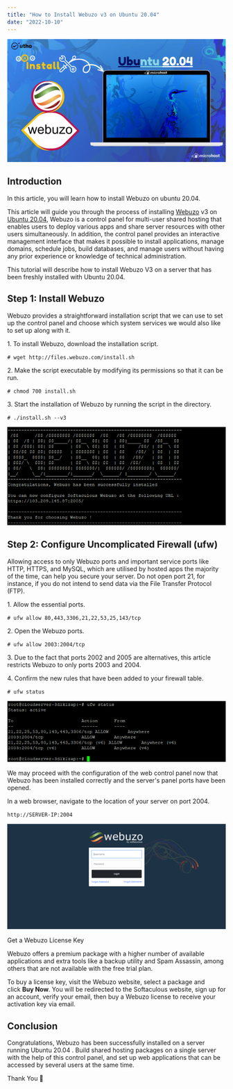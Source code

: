 ```yaml
---
title: "How to Install Webuzo v3 on Ubuntu 20.04"
date: "2022-10-10"
---
```


![How to Install Webuzo v3 on Ubuntu 20.04](images/How-to-Install-Webuzo-v3-on-Ubuntu-20.04_utho.jpg)

## Introduction

In this article, you will learn how to install Webuzo on ubuntu 20.04.

This article will guide you through the process of installing [Webuzo](https://webuzo.com/) v3 on [Ubuntu 20.04](https://utho.com/docs/tutorial/how-to-install-git-on-ubuntu-20-04/), Webuzo is a control panel for multi-user shared hosting that enables users to deploy various apps and share server resources with other users simultaneously. In addition, the control panel provides an interactive management interface that makes it possible to install applications, manage domains, schedule jobs, build databases, and manage users without having any prior experience or knowledge of technical administration.

This tutorial will describe how to install Webuzo V3 on a server that has been freshly installed with Ubuntu 20.04.

## Step 1: Install Webuzo

Webuzo provides a straightforward installation script that we can use to set up the control panel and choose which system services we would also like to set up along with it.

1\. To install Webuzo, download the installation script.

```
# wget http://files.webuzo.com/install.sh
```

2\. Make the script executable by modifying its permissions so that it can be run.

```
# chmod 700 install.sh
```

3\. Start the installation of Webuzo by running the script in the directory.

```
# ./install.sh --v3
```

![command output](images/image-324.png)

## Step 2: Configure Uncomplicated Firewall (ufw)

Allowing access to only Webuzo ports and important service ports like HTTP, HTTPS, and MySQL, which are utilised by hosted apps the majority of the time, can help you secure your server. Do not open port 21, for instance, if you do not intend to send data via the File Transfer Protocol (FTP).

1\. Allow the essential ports.

```
# ufw allow 80,443,3306,21,22,53,25,143/tcp
```

2\. Open the Webuzo ports.

```
# ufw allow 2003:2004/tcp
```

3\. Due to the fact that ports 2002 and 2005 are alternatives, this article restricts Webuzo to only ports 2003 and 2004.

4\. Confirm the new rules that have been added to your firewall table.

```
# ufw status
```

![output](images/image-325.png)

We may proceed with the configuration of the web control panel now that Webuzo has been installed correctly and the server's panel ports have been opened.

In a web browser, navigate to the location of your server on port 2004.

```
http://SERVER-IP:2004
```

![url output](images/image-326.png)

Get a Webuzo License Key

Webuzo offers a premium package with a higher number of available applications and extra tools like a backup utility and Spam Assassin, among others that are not available with the free trial plan.

To buy a license key, visit the Webuzo website, select a package and click **Buy Now**. You will be redirected to the Softaculous website, sign up for an account, verify your email, then buy a Webuzo license to receive your activation key via email.

## Conclusion

Congratulations, Webuzo has been successfully installed on a server running Ubuntu 20.04 . Build shared hosting packages on a single server with the help of this control panel, and set up web applications that can be accessed by several users at the same time.

Thank You 🙂
